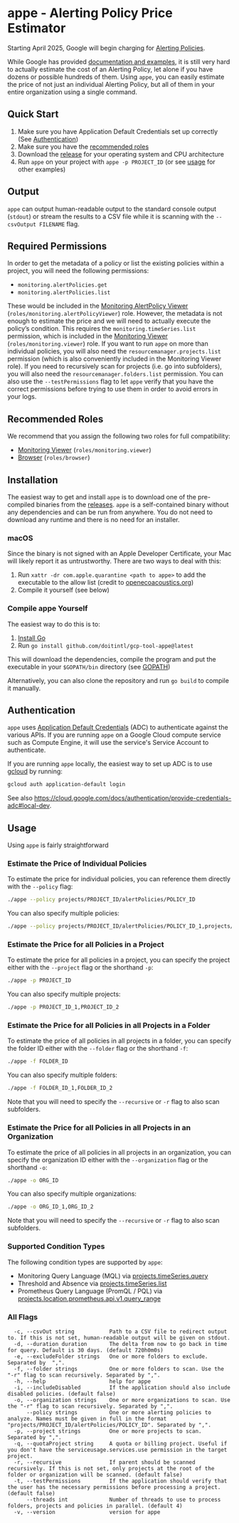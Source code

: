 # appe - Alerting Policy Price Estimator

Starting April 2025, Google will begin charging for [Alerting Policies](https://cloud.google.com/monitoring/alerts).

While Google has provided [documentation and examples](https://cloud.google.com/stackdriver/pricing#pricing-alerting), it is still very hard to actually estimate the cost of an Alerting Policy, let alone if you have dozens or possible hundreds of them.
Using `appe`, you can easily estimate the price of not just an individual Alerting Policy, but all of them in your entire organization using a single command.

## Quick Start
1. Make sure you have Application Default Credentials set up correctly (See [Authentication](#authentication))
2. Make sure you have the [recommended roles](#recommended-roles)
3. Download the [release](https://github.com/doitintl/gcp-tool-appe/releases) for your operating system and CPU architecture
4. Run `appe` on your project with `appe -p PROJECT_ID` (or see [usage](#usage) for other examples)

## Output
`appe` can output human-readable output to the standard console output (`stdout`) or stream the results to a CSV file while it is scanning with the `--csvOutput FILENAME` flag.

## Required Permissions
In order to get the metadata of a policy or list the existing policies within a project, you will need the following permissions:
- `monitoring.alertPolicies.get`
- `monitoring.alertPolicies.list`

These would be included in the [Monitoring AlertPolicy Viewer](https://cloud.google.com/iam/docs/understanding-roles#monitoring.alertPolicyViewer) (`roles/monitoring.alertPolicyViewer`) role. However, the metadata is not enough to estimate the price and we will need to actually execute the policy’s condition. This requires the `monitoring.timeSeries.list` permission, which is included in the [Monitoring Viewer](https://cloud.google.com/iam/docs/understanding-roles#monitoring.viewer) (`roles/monitoring.viewer`) role.
If you want to run `appe` on more than individual policies, you will also need the `resourcemanager.projects.list` permission (which is also conveniently included in the Monitoring Viewer role). If you need to recursively scan for projects (i.e. go into subfolders), you will also need the `resourcemanager.folders.list` permission.
You can also use the `--testPermissions` flag to let `appe` verify that you have the correct permissions before trying to use them in order to avoid errors in your logs.

## Recommended Roles
We recommend that you assign the following two roles for full compatibility:
- [Monitoring Viewer](https://cloud.google.com/iam/docs/understanding-roles#monitoring.viewer) (`roles/monitoring.viewer`)
- [Browser](https://cloud.google.com/iam/docs/understanding-roles#browser) (`roles/browser`)

## Installation
The easiest way to get and install `appe` is to download one of the pre-compiled binaries from the [releases](https://github.com/doitintl/gcp-tool-appe/releases). `appe` is a self-contained binary without any dependencies and can be run from anywhere. You do not need to download any runtime and there is no need for an installer.

### macOS
Since the binary is not signed with an Apple Developer Certificate, your Mac will likely report it as untrustworthy.
There are two ways to deal with this:
1. Run `xattr -dr com.apple.quarantine <path to appe>` to add the executable to the allow list (credit to [openecoacoustics.org](https://openecoacoustics.org/resources/help-centre/software/unsigned/))
2. Compile it yourself (see below)

### Compile appe Yourself
The easiest way to do this is to:
1. [Install Go](https://go.dev/doc/install)
2. Run `go install github.com/doitintl/gcp-tool-appe@latest`

This will download the dependencies, compile the program and put the executable in your `$GOPATH/bin` directory (see [GOPATH](https://go.dev/wiki/GOPATH))

Alternatively, you can also clone the repository and run `go build` to compile it manually.

## Authentication
`appe` uses [Application Default Credentials](https://cloud.google.com/docs/authentication/application-default-credentials) (ADC) to authenticate against the various APIs.
If you are running `appe` on a Google Cloud compute service such as Compute Engine, it will use the service's Service Account to authenticate.

If you are running `appe` locally, the easiest way to set up ADC is to use [gcloud](https://cloud.google.com/sdk/gcloud/reference/auth/application-default/login) by running:
```bash
gcloud auth application-default login
```

See also https://cloud.google.com/docs/authentication/provide-credentials-adc#local-dev.

## Usage
Using `appe` is fairly straightforward

### Estimate the Price of Individual Policies
To estimate the price for individual policies, you can reference them directly with the `--policy` flag:
```bash
./appe --policy projects/PROJECT_ID/alertPolicies/POLICY_ID
```
You can also specify multiple policies:
```bash
./appe --policy projects/PROJECT_ID/alertPolicies/POLICY_ID_1,projects/PROJECT_ID/alertPolicies/POLICY_ID_2
```

### Estimate the Price for all Policies in a Project
To estimate the price for all policies in a project, you can specify the project either with the `--project` flag or the shorthand `-p`:
```bash
./appe -p PROJECT_ID
```
You can also specify multiple projects:
```bash
./appe -p PROJECT_ID_1,PROJECT_ID_2
```

### Estimate the Price for all Policies in all Projects in a Folder
To estimate the price of all policies in all projects in a folder, you can specify the folder ID either with the `--folder` flag or the shorthand `-f`:
```bash
./appe -f FOLDER_ID
```
You can also specify multiple folders:
```bash
./appe -f FOLDER_ID_1,FOLDER_ID_2
```
Note that you will need to specify the `--recursive` or `-r` flag to also scan subfolders.

### Estimate the Price for all Policies in all Projects in an Organization
To estimate the price of all policies in all projects in an organization, you can specify the organization ID either with the `--organization` flag or the shorthand `-o`:
```bash
./appe -o ORG_ID
```
You can also specify multiple organizations:
```bash
./appe -o ORG_ID_1,ORG_ID_2
```
Note that you will need to specify the `--recursive` or `-r` flag to also scan subfolders.

### Supported Condition Types
The following condition types are supported by `appe`:
- Monitoring Query Language (MQL) via [projects.timeSeries.query](https://cloud.google.com/monitoring/api/ref_v3/rest/v3/projects.timeSeries/query)
- Threshold and Absence via [projects.timeSeries.list](https://cloud.google.com/monitoring/api/ref_v3/rest/v3/projects.timeSeries/list)
- Prometheus Query Language (PromQL / PQL) via [projects.location.prometheus.api.v1.query_range](https://cloud.google.com/monitoring/api/ref_v3/rest/v1/projects.location.prometheus.api.v1/query_range)

### All Flags
```
  -c, --csvOut string           Path to a CSV file to redirect output to. If this is not set, human-readable output will be given on stdout.
  -d, --duration duration       The delta from now to go back in time for query. Default is 30 days. (default 720h0m0s)
  -e, --excludeFolder strings   One or more folders to exclude. Separated by  ",".
  -f, --folder strings          One or more folders to scan. Use the "-r" flag to scan recursively. Separated by ",".
  -h, --help                    help for appe
  -i, --includeDisabled         If the application should also include disabled policies. (default false)
  -o, --organization strings    One or more organizations to scan. Use the "-r" flag to scan recursively. Separated by ",".
      --policy strings          One or more alerting policies to analyze. Names must be given in full in the format "projects/PROJECT_ID/alertPolicies/POLICY_ID". Separated by ",".
  -p, --project strings         One or more projects to scan. Separated by ",".
  -q, --quotaProject string     A quota or billing project. Useful if you don't have the serviceusage.services.use permission in the target project.
  -r, --recursive               If parent should be scanned recursively. If this is not set, only projects at the root of the folder or organization will be scanned. (default false)
  -t, --testPermissions         If the application should verify that the user has the necessary permissions before processing a project. (default false)
      --threads int             Number of threads to use to process folders, projects and policies in parallel. (default 4)
  -v, --version                 version for appe
```

